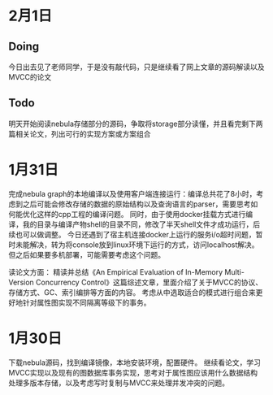 # 2月1日
## Doing
今日出去见了老师同学，于是没有敲代码，只是继续看了网上文章的源码解读以及MVCC的论文
## Todo
明天开始阅读nebula存储部分的源码，争取将storage部分读懂，并且看完剩下两篇相关论文，列出可行的实现方案或方案组合


# 1月31日
完成nebula graph的本地编译以及使用客户端连接运行：编译总共花了8小时，考虑到之后可能会修改存储的数据的原始结构以及查询语言的parser，需要思考如何能优化这样的cpp工程的编译问题。
同时，由于使用docker挂载方式进行编译，我的目录与编译产物shell的目录不同，修改了半天shell文件才成功运行，后续也可以做调整。
今日还遇到了宿主机连接docker上运行的服务i/o超时问题，暂时未能解决，转为将console放到linux环境下运行的方式，访问localhost解决。但之后如果要多机部署，可能需要考虑这个问题。

读论文方面：
精读并总结《An Empirical Evaluation of In-Memory Multi-Version Concurrency Control》这篇综述文章，里面介绍了关于MVCC的协议、存储方式、GC、索引编排等方面的内容。
考虑从中选取适合的模式进行组合来更好地针对属性图实现不同隔离等级下的事务。


# 1月30日
下载nebula源码，找到编译镜像，本地安装环境，配置硬件。
继续看论文，学习MVCC实现以及现有的图数据库事务实现，思考对于属性图应该用什么数据结构处理多版本存储，以及考虑写时复制与MVCC来处理并发冲突的问题。





